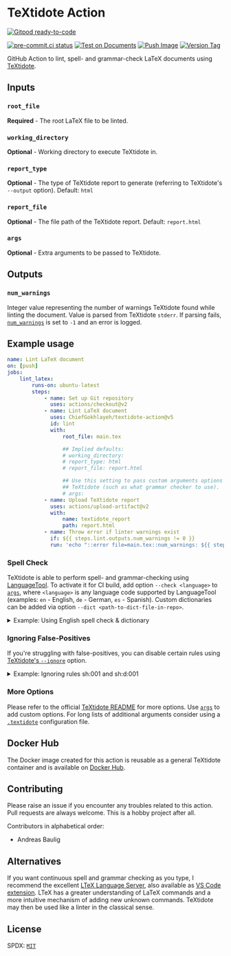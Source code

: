 # TeXtidote Action

[![Gitpod ready-to-code](https://img.shields.io/badge/Gitpod-ready--to--code-blue?logo=gitpod)](https://gitpod.io/#https://github.com/ChiefGokhlayeh/textidote-action)

[![pre-commit.ci status](https://results.pre-commit.ci/badge/github/ChiefGokhlayeh/textidote-action/main.svg)](https://results.pre-commit.ci/latest/github/ChiefGokhlayeh/textidote-action/main)
[![Test on Documents](https://github.com/ChiefGokhlayeh/textidote-action/actions/workflows/test.yml/badge.svg)](https://github.com/ChiefGokhlayeh/textidote-action/actions/workflows/test.yml)
[![Push Image](https://github.com/ChiefGokhlayeh/textidote-action/actions/workflows/push-image.yml/badge.svg)](https://github.com/ChiefGokhlayeh/textidote-action/actions/workflows/push-image.yml)
[![Version Tag](https://github.com/ChiefGokhlayeh/textidote-action/actions/workflows/versioning.yml/badge.svg)](https://github.com/ChiefGokhlayeh/textidote-action/actions/workflows/versioning.yml)

GitHub Action to lint, spell- and grammar-check LaTeX documents using [TeXtidote](https://github.com/sylvainhalle/textidote).

## Inputs

### `root_file`

**Required** - The root LaTeX file to be linted.

### `working_directory`

**Optional** - Working directory to execute TeXtidote in.

### `report_type`

**Optional** - The type of TeXtidote report to generate (referring to TeXtidote's `--output` option). Default: `html`

### `report_file`

**Optional** - The file path of the TeXtidote report. Default: `report.html`

### `args`

**Optional** - Extra arguments to be passed to TeXtidote.

## Outputs

### `num_warnings`

Integer value representing the number of warnings TeXtidote found while linting the document. Value is parsed from TeXtidote `stderr`. If parsing fails, [`num_warnings`](#num_warnings) is set to `-1` and an error is logged.

## Example usage

```yaml
name: Lint LaTeX document
on: [push]
jobs:
    lint_latex:
        runs-on: ubuntu-latest
        steps:
            - name: Set up Git repository
              uses: actions/checkout@v2
            - name: Lint LaTeX document
              uses: ChiefGokhlayeh/textidote-action@v5
              id: lint
              with:
                  root_file: main.tex

                  ## Implied defaults:
                  # working_directory:
                  # report_type: html
                  # report_file: report.html

                  ## Use this setting to pass custom arguments options to
                  ## TeXtidote (such as what grammar checker to use).
                  # args:
            - name: Upload TeXtidote report
              uses: actions/upload-artifact@v2
              with:
                  name: textidote_report
                  path: report.html
            - name: Throw error if linter warnings exist
              if: ${{ steps.lint.outputs.num_warnings != 0 }}
              run: 'echo "::error file=main.tex::num_warnings: ${{ steps.lint.outputs.num_warnings }}"; exit 1;'
```

### Spell Check

TeXtidote is able to perform spell- and grammar-checking using [LanguageTool](https://languagetool.org/). To activate it for CI build, add option `--check <language>` to [`args`](#args), where `<language>` is any language code supported by LanguageTool (examples: `en` - English, `de` - German, `es` - Spanish). Custom dictionaries can be added via option `--dict <path-to-dict-file-in-repo>`.

<details><summary>Example: Using English spell check & dictionary</summary>
<p>

```yaml
name: Lint & Spell Check LaTeX document
on: [push]
jobs:
    lint_and_spell_check_latex:
        runs-on: ubuntu-latest
        steps:
            - uses: actions/checkout@v2
            - uses: ChiefGokhlayeh/textidote-action@v5
              with:
                  root_file: main.tex
                  args: --check en --dict en_US.dict
```

</p>
</details>

### Ignoring False-Positives

If you're struggling with false-positives, you can disable certain rules using [TeXtidote's `--ignore`](https://github.com/sylvainhalle/textidote#ignoring-rules) option.

<details><summary>Example: Ignoring rules sh:001 and sh:d:001</summary>
<p>

```yaml
name: Lint document with some exemptions
on: [push]
jobs:
    lint_latex_with_some_exemptions:
        runs-on: ubuntu-latest
        steps:
            - uses: actions/checkout@v2
            - uses: ChiefGokhlayeh/textidote-action@5
              with:
                  root_file: main.tex
                  args: --ignore sh:001,sh:d:001
```

</p>
</details>

### More Options

Please refer to the official [TeXtidote README](https://github.com/sylvainhalle/textidote/blob/master/Readme.md) for more options. Use [`args`](#args) to add custom options. For long lists of additional arguments consider using a [`.textidote`](https://github.com/sylvainhalle/textidote#using-a-configuration-file) configuration file.

## Docker Hub

The Docker image created for this action is reusable as a general TeXtidote container and is available on [Docker Hub](https://hub.docker.com/r/gokhlayeh/textidote).

## Contributing

Please raise an issue if you encounter any troubles related to this action. Pull requests are always welcome. This is a hobby project after all.

Contributors in alphabetical order:

-   Andreas Baulig

## Alternatives

If you want continuous spell and grammar checking as you type, I recommend the excellent [LTeX Language Server](https://valentjn.github.io/ltex/), also available as [VS Code extension](https://marketplace.visualstudio.com/items?itemName=valentjn.vscode-ltex). LTeX has a greater understanding of LaTeX commands and a more intuitive mechanism of adding new unknown commands. TeXtidote may then be used like a linter in the classical sense.

## License

SPDX: [`MIT`](https://opensource.org/licenses/MIT)
